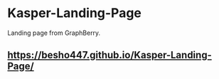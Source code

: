 # Kasper-Landing-Page
Landing page from GraphBerry.
## https://besho447.github.io/Kasper-Landing-Page/
